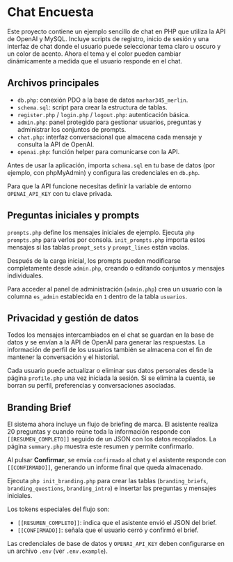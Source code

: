 # Chat Encuesta

Este proyecto contiene un ejemplo sencillo de chat en PHP que utiliza la API de OpenAI y MySQL. Incluye scripts de registro, inicio de sesión y una interfaz de chat donde el usuario puede seleccionar tema claro u oscuro y un color de acento. Ahora el tema y el color pueden cambiar dinámicamente a medida que el usuario responde en el chat.

## Archivos principales
- `db.php`: conexión PDO a la base de datos `marhar345_merlin`.
- `schema.sql`: script para crear la estructura de tablas.
- `register.php` / `login.php` / `logout.php`: autenticación básica.
- `admin.php`: panel protegido para gestionar usuarios, preguntas y administrar los conjuntos de prompts.
- `chat.php`: interfaz conversacional que almacena cada mensaje y consulta la API de OpenAI.
- `openai.php`: función helper para comunicarse con la API.

Antes de usar la aplicación, importa `schema.sql` en tu base de datos (por ejemplo, con phpMyAdmin) y configura las credenciales en `db.php`.

Para que la API funcione necesitas definir la variable de entorno `OPENAI_API_KEY` con tu clave privada.

## Preguntas iniciales y prompts
`prompts.php` define los mensajes iniciales de ejemplo. Ejecuta `php prompts.php` para verlos por consola.
`init_prompts.php` importa estos mensajes si las tablas `prompt_sets` y `prompt_lines` están vacías.

Después de la carga inicial, los prompts pueden modificarse completamente desde `admin.php`, creando o editando conjuntos y mensajes individuales.

Para acceder al panel de administración (`admin.php`) crea un usuario con la
columna `es_admin` establecida en `1` dentro de la tabla `usuarios`.

## Privacidad y gestión de datos

Todos los mensajes intercambiados en el chat se guardan en la base de datos y se
envían a la API de OpenAI para generar las respuestas. La información de perfil
de los usuarios también se almacena con el fin de mantener la conversación y el
historial.

Cada usuario puede actualizar o eliminar sus datos personales desde la página
`profile.php` una vez iniciada la sesión. Si se elimina la cuenta, se borran su
perfil, preferencias y conversaciones asociadas.

## Branding Brief

El sistema ahora incluye un flujo de briefing de marca. El asistente realiza 20 preguntas y cuando reúne toda la información responde con `[[RESUMEN_COMPLETO]]` seguido de un JSON con los datos recopilados. La página `summary.php` muestra este resumen y permite confirmarlo.

Al pulsar **Confirmar**, se envía `confirmado` al chat y el asistente responde con `[[CONFIRMADO]]`, generando un informe final que queda almacenado.

Ejecuta `php init_branding.php` para crear las tablas (`branding_briefs`, `branding_questions`, `branding_intro`) e insertar las preguntas y mensajes iniciales.

Los tokens especiales del flujo son:

- `[[RESUMEN_COMPLETO]]`: indica que el asistente envió el JSON del brief.
- `[[CONFIRMADO]]`: señala que el usuario cerró y confirmó el brief.

Las credenciales de base de datos y `OPENAI_API_KEY` deben configurarse en un archivo `.env` (ver `.env.example`).
